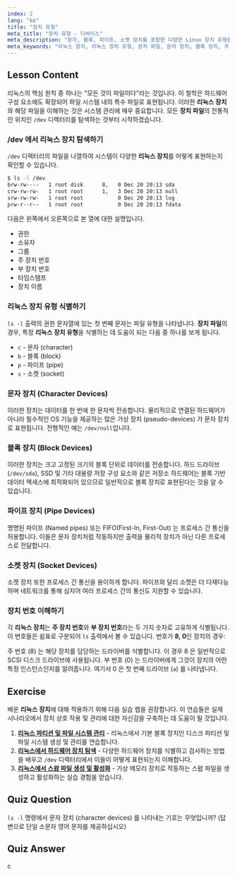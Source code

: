 ```yaml
---
index: 2
lang: "ko"
title: "장치 유형"
meta_title: "장치 유형 - 디바이스"
meta_description: "문자, 블록, 파이프, 소켓 장치를 포함한 다양한 Linux 장치 유형을 살펴보세요. Linux 가 장치를 관리하는 방법, ls -l /dev 를 사용하여 장치 파일을 식별하는 방법, 주/부 장치 번호의 역할을 이해합니다."
meta_keywords: "리눅스 장치, 리눅스 장치 유형, 장치 파일, 문자 장치, 블록 장치, 주 부 번호, 장치용 리눅스, /dev 디렉토리"
---
```


## Lesson Content

리눅스의 핵심 원칙 중 하나는 "모든 것이 파일이다"라는 것입니다. 이 철학은 하드웨어 구성 요소에도 확장되어 파일 시스템 내의 특수 파일로 표현됩니다. 이러한 **리눅스 장치**와 해당 파일을 이해하는 것은 시스템 관리에 매우 중요합니다. 모든 **장치 파일**의 전통적인 위치인 `/dev` 디렉터리를 탐색하는 것부터 시작하겠습니다.

### /dev 에서 리눅스 장치 탐색하기

`/dev` 디렉터리의 파일을 나열하여 시스템이 다양한 **리눅스 장치**를 어떻게 표현하는지 확인할 수 있습니다.

```bash
$ ls -l /dev
brw-rw----   1 root disk      8,   0 Dec 20 20:13 sda
crw-rw-rw-   1 root root      1,   3 Dec 20 20:13 null
srw-rw-rw-   1 root root           0 Dec 20 20:13 log
prw-r--r--   1 root root           0 Dec 20 20:13 fdata
```

다음은 왼쪽에서 오른쪽으로 본 열에 대한 설명입니다.

- 권한
- 소유자
- 그룹
- 주 장치 번호
- 부 장치 번호
- 타임스탬프
- 장치 이름

### 리눅스 장치 유형 식별하기

`ls -l` 출력의 권한 문자열에 있는 첫 번째 문자는 파일 유형을 나타냅니다. **장치 파일**의 경우, 특정 **리눅스 장치 유형**을 식별하는 데 도움이 되는 다음 중 하나를 보게 됩니다.

- `c` - 문자 (character)
- `b` - 블록 (block)
- `p` - 파이프 (pipe)
- `s` - 소켓 (socket)

### 문자 장치 (Character Devices)

이러한 장치는 데이터를 한 번에 한 문자씩 전송합니다. 물리적으로 연결된 하드웨어가 아니라 필수적인 OS 기능을 제공하는 많은 가상 장치 (pseudo-devices) 가 문자 장치로 표현됩니다. 전형적인 예는 `/dev/null`입니다.

### 블록 장치 (Block Devices)

이러한 장치는 크고 고정된 크기의 블록 단위로 데이터를 전송합니다. 하드 드라이브 (`/dev/sda`), SSD 및 기타 대용량 저장 구성 요소와 같은 저장소 하드웨어는 블록 기반 데이터 액세스에 최적화되어 있으므로 일반적으로 블록 장치로 표현된다는 것을 알 수 있습니다.

### 파이프 장치 (Pipe Devices)

명명된 파이프 (Named pipes) 또는 FIFO(First-In, First-Out) 는 프로세스 간 통신을 허용합니다. 이들은 문자 장치처럼 작동하지만 출력을 물리적 장치가 아닌 다른 프로세스로 전달합니다.

### 소켓 장치 (Socket Devices)

소켓 장치 또한 프로세스 간 통신을 용이하게 합니다. 파이프와 달리 소켓은 더 다재다능하며 네트워크를 통해 심지어 여러 프로세스 간의 통신도 지원할 수 있습니다.

### 장치 번호 이해하기

각 **리눅스 장치**는 **주 장치 번호**와 **부 장치 번호**라는 두 가지 숫자로 고유하게 식별됩니다. 이 번호들은 쉼표로 구분되어 `ls` 출력에서 볼 수 있습니다. 번호가 **8, 0**인 장치의 경우:

주 번호 (8) 는 해당 장치를 담당하는 드라이버를 식별합니다. 이 경우 8 은 일반적으로 SCSI 디스크 드라이브에 사용됩니다. 부 번호 (0) 는 드라이버에게 그것이 장치의 어떤 특정 인스턴스인지를 알려줍니다. 여기서 0 은 첫 번째 드라이브 (`a`) 를 나타냅니다.

## Exercise

배운 **리눅스 장치**에 대해 적용하기 위해 다음 실습 랩을 권장합니다. 이 연습들은 실제 시나리오에서 장치 상호 작용 및 관리에 대한 자신감을 구축하는 데 도움이 될 것입니다.

1.  **[리눅스 파티션 및 파일 시스템 관리](https://labex.io/ko/labs/comptia-manage-linux-partitions-and-filesystems-590845)** - 리눅스에서 기본 블록 장치인 디스크 파티션 및 파일 시스템 생성 및 관리를 연습합니다.
2.  **[리눅스에서 하드웨어 장치 탐색](https://labex.io/ko/labs/comptia-explore-hardware-devices-in-linux-590861)** - 다양한 하드웨어 장치를 식별하고 검사하는 방법을 배우고 `/dev` 디렉터리에서 이들이 어떻게 표현되는지 이해합니다.
3.  **[리눅스에서 스왑 파일 생성 및 활성화](https://labex.io/ko/labs/comptia-create-and-activate-a-swap-file-in-linux-590858)** - 가상 메모리 장치로 작동하는 스왑 파일을 생성하고 활성화하는 실습 경험을 얻습니다.

## Quiz Question

`ls -l` 명령에서 문자 장치 (character devices) 를 나타내는 기호는 무엇입니까? (답변으로 단일 소문자 영어 문자를 제공하십시오)

## Quiz Answer

c
